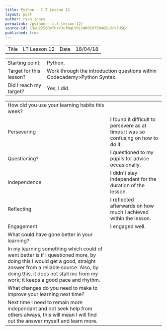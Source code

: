 ```yaml
---
title: Python - I.T Lesson 12
layout: post
author: ryan.jones
permalink: /python---i.t-lesson-12/
source-id: 13wU22SQOyfHzVJufWqLV0jcWKOShfSM4GBLVrv3H5Qo
published: true
---
```

<table>
  <tr>
    <td>Title</td>
    <td>I.T Lesson 12</td>
    <td>Date</td>
    <td>18/04/18</td>
  </tr>
</table>


<table>
  <tr>
    <td>Starting point:</td>
    <td>Python.</td>
  </tr>
  <tr>
    <td>Target for this lesson?</td>
    <td>Work through the introduction questions within Codecademy>Python Syntax.</td>
  </tr>
  <tr>
    <td>Did I reach my target? </td>
    <td>Yes, I did.</td>
  </tr>
</table>


<table>
  <tr>
    <td>How did you use your learning habits this week?</td>
    <td></td>
  </tr>
  <tr>
    <td>Persevering</td>
    <td>I found it difficult to persevere as at times it was so confusing on how to do it.</td>
  </tr>
  <tr>
    <td>Questioning?</td>
    <td>I questioned to my pupils for advice occasionally.</td>
  </tr>
  <tr>
    <td>Independence</td>
    <td>I didn't stay independant for the duration of the lesson.</td>
  </tr>
  <tr>
    <td>Reflecting</td>
    <td>I reflected afterwards on how much I achieved within the lesson.</td>
  </tr>
  <tr>
    <td>Engagement</td>
    <td>I engaged well.</td>
  </tr>
  <tr>
    <td>What could have gone better in your learning?</td>
    <td></td>
  </tr>
  <tr>
    <td>In my learning something which could of went better is if I questioned more, by doing this I would get a good, straight answer from a reliable source. Also, by doing this, it does not stall me from my work; it keeps a good pace and rhythm.</td>
    <td></td>
  </tr>
  <tr>
    <td>What changes do you need to make to improve your learning next time?</td>
    <td></td>
  </tr>
  <tr>
    <td>Next time I need to remain more independant and not seek help from others always, this will mean I will find out the answer myself and learn more.</td>
    <td></td>
  </tr>
</table>



